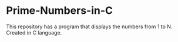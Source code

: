 # Prime-Numbers-in-C
This repository has a program that displays the numbers from 1 to N. Created in C language.
